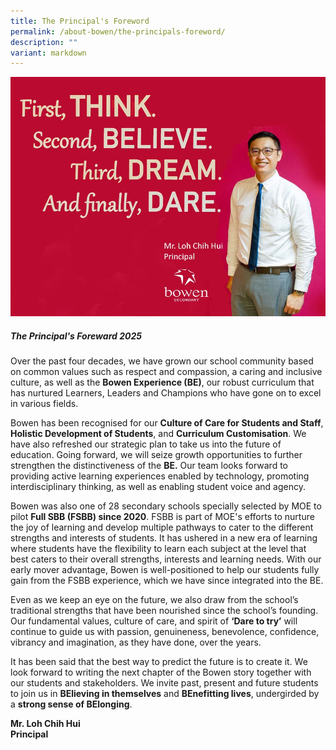 ```yaml
---
title: The Principal's Foreword
permalink: /about-bowen/the-principals-foreword/
description: ""
variant: markdown
---
```

![](/images/About%20Bowen/Principal%20foreward%202.jpg)
##### The Principal's Foreward 2025
Over the past four decades, we have grown our school community based on common values such as respect and compassion, a caring and inclusive culture, as well as the **Bowen Experience (BE)**, our robust curriculum that has nurtured Learners, Leaders and Champions who have gone on to excel in various fields. 

Bowen has been recognised for our **Culture of Care for Students and Staff**, **Holistic Development of Students**, and **Curriculum Customisation**. We have also refreshed our strategic plan to take us into the future of education. Going forward, we will seize growth opportunities to further strengthen the distinctiveness of the **BE.** Our team looks forward to providing active learning experiences enabled by technology, promoting interdisciplinary thinking, as well as enabling student voice and agency. 
 
Bowen was also one of 28 secondary schools specially selected by MOE to pilot **Full SBB (FSBB) since 2020**. FSBB is part of MOE's efforts to nurture the joy of learning and develop multiple pathways to cater to the different strengths and interests of students. It has ushered in a new era of learning where students have the flexibility to learn each subject at the level that best caters to their overall strengths, interests and learning needs. With our early mover advantage, Bowen is well-positioned to help our students fully gain from the FSBB experience, which we have since integrated into the BE. 

Even as we keep an eye on the future, we also draw from the school’s traditional strengths that have been nourished since the school’s founding. Our fundamental values, culture of care, and spirit of **‘Dare to try’** will continue to guide us with passion, genuineness, benevolence, confidence, vibrancy and imagination, as they have done, over the years.

It has been said that the best way to predict the future is to create it. We look forward to writing the next chapter of the Bowen story together with our students and stakeholders. We invite past, present and future students to join us in **BElieving in themselves** and **BEnefitting lives**, undergirded by  a **strong sense of BElonging**. 


**Mr. Loh Chih Hui**   <br>
**Principal**